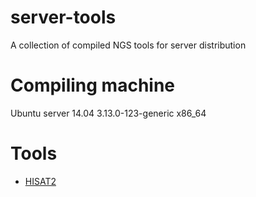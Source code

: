 # server-tools
A collection of compiled NGS tools for server distribution

# Compiling machine

Ubuntu server 14.04 3.13.0-123-generic x86_64

# Tools

- [HISAT2](https://ccb.jhu.edu/software/hisat2/index.shtml)


